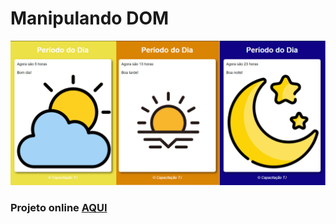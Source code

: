 # Manipulando DOM

<img src="https://github.com/LeonarDev/Autoplay/blob/main/front-end/projeto_datas/img/general.png?raw=true">

### Projeto online [AQUI](https://codepen.io/leonardev/pen/ZELbNGJ)
